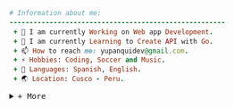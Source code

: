 ```ruby
# Information about me:
------------------------------------------------------
 + 🔭 I am currently Working on Web app Development.
 + 🌱 I am currently Learning to Create API with Go.
 + 📫 How to reach me: yupanquidev@gmail.com.       
 + ⚡ Hobbies: Coding, Soccer and Music.            
 + 💭 Languages: Spanish, English.                  
 + 🌏 Location: Cusco - Peru.                       
``` 
<details>
<summary><samp>+ More</samp></summary>

### <samp> **_Find me:_** </samp> 
[![Instagram](https://user-images.githubusercontent.com/109688585/197315418-f47d9547-74b3-4e82-b6e3-576b76e71918.svg)](https://www.instagram.com/yupanquidev/)
[![LinkedIn](https://user-images.githubusercontent.com/109688585/197315950-06bd3031-c924-408b-9e0a-e96b968bbbd3.svg)](https://www.linkedin.com/in/yupanquidev/)
[![Gmail](https://user-images.githubusercontent.com/109688585/197362558-c5440ea0-3c55-4ddf-aaef-ee0f6b457068.svg)](mailto:yupanquidev@gmail.com)
 
### <samp> **_Technologies:_** </samp> 
 
| <samp> _Languages_ </samp> | <samp> _Frameworks & DB_ </samp> | <samp> _Tools_ </samp>|
| :---: | :---:| :---: |
| ![Go](assets/Go.svg) ![Rust](assets/Rust.svg) ![JavaScript](assets/JavaScript.svg) ![TypeScript](assets/TypeScript.svg) | ![TailwindCSS](assets/TailwindCSS.svg) ![React](assets/React.svg) ![PostgreSQL](assets/PostgreSQL.svg) | ![VSCode](assets/VSCode.svg) ![Git](assets/Git.svg) ![Figma](assets/Figma.svg) |

<table>
  <tr>
    <td align="center" style="padding:0;width:300px;">
      <img src="https://github-readme-stats-git-masterrstaa-rickstaa.vercel.app/api/top-langs?username=yupanquidev&show_icons=true&locale=en&layout=compact&hide_border=true&title_color=6ee7b7&text_color=ecfdf5&bg_color=00000000" alt="yupanquidev" />
    </td>
    <td align="center">
      <img src="https://github-readme-stats-git-masterrstaa-rickstaa.vercel.app/api?username=yupanquidev&show_icons=true&locale=en&&count_private=true&hide_border=true&title_color=6ee7b7&icon_color=34d399&text_color=ecfdf5&bg_color=00000000" alt="yupanquidev" />
    </td>
  </tr>
</table>

